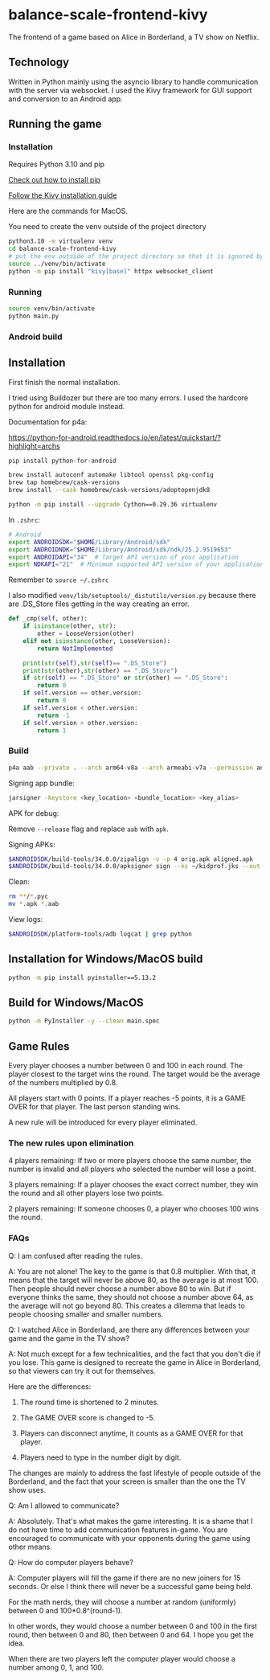 # balance-scale-frontend-kivy

The frontend of a game based on Alice in Borderland, a TV show on Netflix. 

## Technology

Written in Python mainly using the asyncio library to handle communication with the server via websocket. I used the Kivy framework for GUI support and conversion to an Android app.

## Running the game

### Installation

Requires Python 3.10 and pip

[Check out how to install pip](https://pip.pypa.io/en/stable/installation/)

[Follow the Kivy installation guide](https://kivy.org/doc/stable/gettingstarted/installation.html)

Here are the commands for MacOS.

You need to create the venv outside of the project directory
```bash
python3.10 -m virtualenv venv
cd balance-scale-frontend-kivy 
# put the env outside of the project directory so that it is ignored by the android build
source ../venv/bin/activate
python -m pip install "kivy[base]" httpx websocket_client

```

### Running

```bash
source venv/bin/activate
python main.py
```

### Android build
## Installation

First finish the normal installation.

I tried using Buildozer but there are too many errors. I used the hardcore python for android module instead.

Documentation for p4a:

https://python-for-android.readthedocs.io/en/latest/quickstart/?highlight=archs

```bash
pip install python-for-android

brew install autoconf automake libtool openssl pkg-config
brew tap homebrew/cask-versions
brew install --cask homebrew/cask-versions/adoptopenjdk8

python -m pip install --upgrade Cython==0.29.36 virtualenv
```

In `.zshrc`:

```bash
# Android
export ANDROIDSDK="$HOME/Library/Android/sdk"
export ANDROIDNDK="$HOME/Library/Android/sdk/ndk/25.2.9519653"
export ANDROIDAPI="34"  # Target API version of your application
export NDKAPI="21"  # Minimum supported API version of your application
```

Remember to `source ~/.zshrc`

I also modified `venv/lib/setuptools/_distutils/version.py` because there are .DS_Store files getting in the way creating an error.

```python
def _cmp(self, other):
    if isinstance(other, str):
        other = LooseVersion(other)
    elif not isinstance(other, LooseVersion):
        return NotImplemented

    print(str(self),str(self)== ".DS_Store")
    print(str(other),str(other) == ".DS_Store")
    if str(self) == ".DS_Store" or str(other) == ".DS_Store":
        return 0
    if self.version == other.version:
        return 0
    if self.version < other.version:
        return -1
    if self.version > other.version:
        return 1
```


### Build

```bash
p4a aab --private . --arch arm64-v8a --arch armeabi-v7a --permission android.permission.INTERNET --permission android.permission.ACCESS_NETWORK_STATE --package=com.kidprof.tenbin --name "Tenbin"  --bootstrap=sdl2 --requirements=python3,kivy,httpx,websocket_client,certifi,httpcore,idna,sniffio,anyio,exceptiongroup,h11 --orientation landscape --orientation landscape-reverse --icon assets/icon.png --presplash assets/background.jpg --blacklist-requirements=sqlite3,libffi,openssl --release --version 1.0.0
```

Signing app bundle:

```bash
jarsigner -keystore <key_location> <bundle_location> <key_alias>
```

APK for debug:

Remove `--release` flag and replace `aab` with `apk`.

Signing APKs:

```bash
$ANDROIDSDK/build-tools/34.0.0/zipalign -v -p 4 orig.apk aligned.apk
$ANDROIDSDK/build-tools/34.0.0/apksigner sign --ks ~/kidprof.jks --out signed.apk aligned.apk
```

Clean:

```bash
rm **/*.pyc
mv *.apk *.aab 
```

View logs:

```bash
$ANDROIDSDK/platform-tools/adb logcat | grep python
```

## Installation for Windows/MacOS build

```bash
python -m pip install pyinstaller==5.13.2
```

## Build for Windows/MacOS

```bash
python -m PyInstaller -y --clean main.spec
```

## Game Rules

Every player chooses a number between 0 and 100 in each round. The player closest to the target wins the round. The target would be the average of the numbers multiplied by 0.8. 

All players start with 0 points. If a player reaches -5 points, it is a GAME OVER for that player. The last person standing wins. 

A new rule will be introduced for every player eliminated.

### The new rules upon elimination

4 players remaining: If two or more players choose the same number, the number is invalid and all players who selected the number will lose a point.

3 players remaining: If a player chooses the exact correct number, they win the round and all other players lose two points.

2 players remaining: If someone chooses 0, a player who chooses 100 wins the round.

### FAQs

Q: I am confused after reading the rules.

A: You are not alone! The key to the game is that 0.8 multiplier. With that, it means that the target will never be above 80, as the average is at most 100. Then people should never choose a number above 80 to win. But if everyone thinks the same, they should not choose a number above 64, as the average will not go beyond 80. This creates a dilemma that leads to people choosing smaller and smaller numbers.

Q: I watched Alice in Borderland, are there any differences between your game and the game in the TV show?

A: Not much except for a few technicalities, and the fact that you don't die if you lose. This game is designed to recreate the game in Alice in Borderland, so that viewers can try it out for themselves. 

Here are the differences:

1. The round time is shortened to 2 minutes. 

2. The GAME OVER score is changed to -5.

3. Players can disconnect anytime, it counts as a GAME OVER for that player.

4. Players need to type in the number digit by digit.

The changes are mainly to address the fast lifestyle of people outside of the Borderland, and the fact that your screen is smaller than the one the TV show uses.

Q: Am I allowed to communicate?

A: Absolutely. That's what makes the game interesting. It is a shame that I do not have time to add communication features in-game. You are encouraged to communicate with your opponents during the game using other means.

Q: How do computer players behave?

A: Computer players will fill the game if there are no new joiners for 15 seconds. Or else I think there will never be a successful game being held. 

For the math nerds, they will choose a number at random (uniformly) between 0 and 100*0.8^(round-1). 

In other words, they would choose a number between 0 and 100 in the first round, then between 0 and 80, then between 0 and 64. I hope you get the idea.

When there are two players left the computer player would choose a number among 0, 1, and 100. 